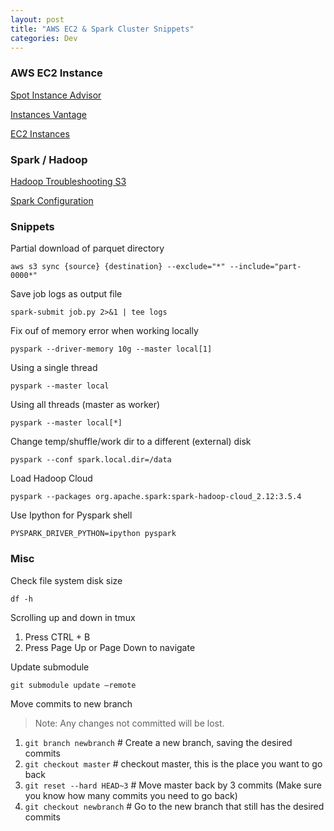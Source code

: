 ```yaml
---
layout: post
title: "AWS EC2 & Spark Cluster Snippets"
categories: Dev
---
```


### AWS EC2 Instance

[Spot Instance Advisor](https://aws.amazon.com/ec2/spot/instance-advisor/)

[Instances Vantage](https://instances.vantage.sh/)

[EC2 Instances](https://www.ec2instances.info/)

### Spark / Hadoop
[Hadoop Troubleshooting S3](https://github.com/steveloughran/hadoop/blob/trunk/hadoop-tools/hadoop-aws/src/site/markdown/tools/hadoop-aws/troubleshooting_s3a.md
)

[Spark Configuration](https://spark.apache.org/docs/latest/configuration.html#spark-configuration)

### Snippets

Partial download of parquet directory

```
aws s3 sync {source} {destination} --exclude="*" --include="part-0000*"
```

Save job logs as output file

```
spark-submit job.py 2>&1 | tee logs 
```

Fix ouf of memory error when working locally

```
pyspark --driver-memory 10g --master local[1]
```

Using a single thread

```
pyspark --master local
```

Using all threads (master as worker)

```
pyspark --master local[*]
```

Change temp/shuffle/work dir to a different (external) disk

```
pyspark --conf spark.local.dir=/data
```

Load Hadoop Cloud

```
pyspark --packages org.apache.spark:spark-hadoop-cloud_2.12:3.5.4
```

Use Ipython for Pyspark shell

```
PYSPARK_DRIVER_PYTHON=ipython pyspark
```

### Misc

Check file system disk size
```
df -h
```

Scrolling up and down in tmux
1. Press CTRL + B
2. Press Page Up or Page Down to navigate

Update submodule
```
git submodule update –remote
```

Move commits to new branch
> Note: Any changes not committed will be lost.

1. `git branch newbranch` # Create a new branch, saving the desired commits
2. `git checkout master` # checkout master, this is the place you want to go back
3. `git reset --hard HEAD~3` # Move master back by 3 commits (Make sure you know how many commits you need to go back)
4. `git checkout newbranch` # Go to the new branch that still has the desired commits
